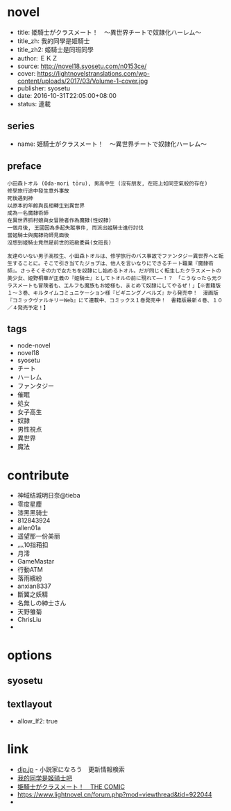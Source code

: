 # novel

- title: 姫騎士がクラスメート！　〜異世界チートで奴隷化ハーレム〜
- title_zh: 我的同學是姬騎士
- title_zh2: 姬騎士是同班同學
- author: ＥＫＺ
- source: http://novel18.syosetu.com/n0153ce/
- cover: https://lightnovelstranslations.com/wp-content/uploads/2017/03/Volume-1-cover.jpg
- publisher: syosetu
- date: 2016-10-31T22:05:00+08:00
- status: 連載

## series

- name: 姫騎士がクラスメート！　〜異世界チートで奴隷化ハーレム〜

## preface


```
小田森トオル (Oda-mori tōru), 男高中生 (沒有朋友, 在班上如同空氣般的存在)
修學旅行途中發生意外事故
死後遇到神
以原本的年齡與長相轉生到異世界
成為一名魔隸術師
在異世界抓村娘與女冒險者作為魔隸(性奴隸)
一個月後, 王國因為多起失蹤事件, 而派出姬騎士進行討伐
當姬騎士與魔隸術師見面後
沒想到姬騎士竟然是前世的班級委員(女班長) 

友達のいない男子高校生、小田森トオルは、修学旅行のバス事故でファンタジー異世界へと転生することに。そこで引き当てたジョブは、他人を言いなりにできるチート職業『魔隷術師』。さっそくその力で女たちを奴隷にし始めるトオル。だが同じく転生したクラスメートの美少女、姫野桐華が正義の『姫騎士』としてトオルの前に現れて——！？　「こうなったら元クラスメートも冒険者も、エルフも魔族もお姫様も、まとめて奴隷にしてやるぜ！」【※書籍版１〜３巻、キルタイムコミュニケーション様『ビギニングノベルズ』から発売中！　漫画版『コミックヴァルキリーWeb』にて連載中、コミックス１巻発売中！　書籍版最新４巻、１０／４発売予定！】
```

## tags

- node-novel
- novel18
- syosetu
- チート
- ハーレム
- ファンタジー
- 催眠
- 処女
- 女子高生
- 奴隷
- 男性視点
- 異世界
- 魔法

# contribute

- 神域结城明日奈@tieba
- 零度星塵
- 漆黑黑骑士
- 812843924
- allen01a
- 遥望那一份美丽
- 灬10指葙扣
- 月澪
- GameMastar
- 行動ATM
- 落雨繽紛
- anxian8337
- 斷翼之妖精
- 名無しの紳士さん
- 天野雏菊
- ChrisLiu
- 

# options

## syosetu


## textlayout

- allow_lf2: true

# link

- [dip.jp](https://narou18.dip.jp/search.php?text=n0153ce&novel=all&genre=all&new_genre=all&length=0&down=0&up=100) - 小説家になろう　更新情報検索
- [我的同学是姬骑士吧](https://tieba.baidu.com/f?kw=%E6%88%91%E7%9A%84%E5%90%8C%E5%AD%A6%E6%98%AF%E5%A7%AC%E9%AA%91%E5%A3%AB&ie=utf-8 "我的同学是姬骑士")
- [姫騎士がクラスメート！　THE COMIC](http://www.comic-valkyrie.com/modules/web_valkyrie/classmate/)
- https://www.lightnovel.cn/forum.php?mod=viewthread&tid=922044
- 

